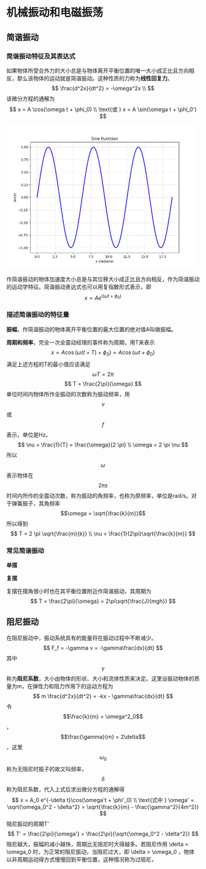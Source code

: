 # 机械振动和电磁振荡

## 简谐振动

### 简谐振动特征及其表达式

如果物体所受合外力的大小总是与物体离开平衡位置的唯一大小成正比且方向相反，那么该物体的运动就是简谐振动。这种性质的力称为**线性回复力**。
$$
\frac{d^2x}{dt^2} = -\omega^2x \\
$$
该微分方程的通解为
$$
x = A \cos(\omega t + \phi_0) \\
\text{或 } x = A \sin(\omega t + \phi_0')
$$

<img src="../../img/sine.png" alt="描述文本" width="500">


作简谐振动的物体加速度大小总是与其位移大小成正比且方向相反，作为简谐振动的运动学特征。简谐振动表达式也可以用复指数形式表示，即
$$
x = Ae^{i(\omega t + \phi_0)}
$$

### 描述简谐振动的特征量

**振幅**，作简谐振动的物体离开平衡位置的最大位置的绝对值A叫做振幅。

**周期和频率**，完全一次全震动经理的事件称为周期，用T来表示
$$
x = A \cos(\omega(t + T) + \phi_0) = A \cos(\omega t + \phi_0)
$$
满足上述方程的T的最小值应该满足 $$\omega T = 2\pi$$
$$
T = \frac{2\pi}{\omega}
$$
单位时间内物体所作全振动的次数称为振动频率，用 $$\nu$$ 或 $$f$$ 表示，单位是Hz。
$$
\nu = \frac{1}{T} = \frac{\omega}{2 \pi} \\
\omega = 2 \pi \nu
$$
所以 $$\omega$$ 表示物体在 $$2\pi s$$ 时间内所作的全震动次数，称为振动的角频率，也称为原频率，单位是rad/s。对于弹簧振子，其角频率 $$\omega = \sqrt{\frac{k}{m}}$$ 所以得到
$$
T = 2 \pi \sqrt{\frac{m}{k}} \\
\nu = \frac{1}{2\pi}\sqrt{\frac{k}{m}}
$$

### 常见简谐振动

**单摆**

**复摆**

复摆在摆角很小时也在其平衡位置附近作简谐振动，其周期为
$$
T = \frac{2\pi}{\omega} = 2\pi\sqrt{\frac{J}{mgh}}
$$


## 阻尼振动

在阻尼振动中，振动系统具有的能量将在振动过程中不断减少。
$$
F_f = -\gamma v = -\gamma\frac{dx}{dt}
$$
其中 $$\gamma$$ 称为**阻尼系数**，大小由物体的形状、大小和流体性质来决定。这里设振动物体的质量为m，在弹性力和阻力作用下的运动方程为
$$
m \frac{d^2x}{dt^2} = -kx - \gamma\frac{dx}{dt}
$$
令 $$\frac{k}{m} = \omega^2_0$$ ，$$\frac{\gamma}{m} = 2\delta$$ ，这里 $$\omega_0$$ 称为无阻尼时振子的故又叫频率，$$\delta$$ 称为阻尼系数，代入上式后求出微分方程的通解得
$$
x = A_0 e^{-\delta t}\cos(\omega't + \phi'_0) \\
\text{式中 } \omega' = \sqrt{\omega_0^2 - \delta^2} = \sqrt{\frac{k}{m} - \frac{\gamma^2}{4m^2}}
$$
阻尼振动的周期T'
$$
T' = \frac{2\pi}{\omega'} = \frac{2\pi}{\sqrt{\omega_0^2 - \delta^2}}
$$
阻尼越大，振幅的减小越快，周期比无阻尼时大得越多。若阻尼作用 \delta < \omega_0 时，为正常的阻尼振动，当阻尼过大，即 \delta > \omega_0 ，物体以非周期运动得方式慢慢回到平衡位置，这种情况称为过阻尼，
